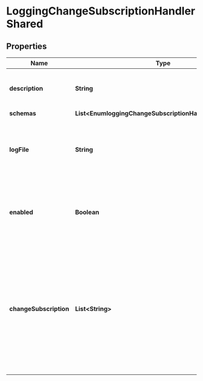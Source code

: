 

# LoggingChangeSubscriptionHandlerShared


## Properties

| Name | Type | Description | Notes |
|------------ | ------------- | ------------- | -------------|
|**description** | **String** | A description for this Change Subscription Handler |  [optional] |
|**schemas** | **List&lt;EnumloggingChangeSubscriptionHandlerSchemaUrn&gt;** |  |  |
|**logFile** | **String** | Specifies the log file in which the change notification messages will be written. |  [optional] |
|**enabled** | **Boolean** | Indicates whether this change subscription handler is enabled within the server. |  |
|**changeSubscription** | **List&lt;String&gt;** | The set of change subscriptions for which this change subscription handler should be notified. If no values are provided then it will be notified for all change subscriptions defined in the server. |  [optional] |



